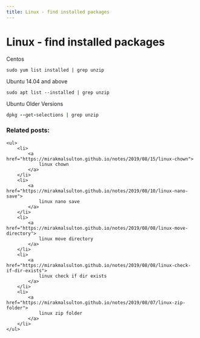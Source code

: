 ```yaml
---
title: Linux - find installed packages
---
```


<h1 class="header">Linux - find installed packages</h1>

Centos
```code
sudo yum list installed | grep unzip
```

Ubuntu 14.04 and above
```code
sudo apt list --installed | grep unzip
```

Ubuntu Older Versions
```ruby
dpkg --get-selections | grep unzip
```


<div class="related_posts_block">
    <h3>Related posts:</h3>

    <ul>
        <li>
            <a href="https://mirakmalsulton.github.io/notes/2019/08/15/linux-chown">
                linux chown
            </a>
        </li>
        <li>
            <a href="https://mirakmalsulton.github.io/notes/2019/08/10/linux-nano-save">
                linux nano save
            </a>
        </li>
        <li>
            <a href="https://mirakmalsulton.github.io/notes/2019/08/08/linux-move-directory">
                linux move directory
            </a>
        </li>
		<li>
            <a href="https://mirakmalsulton.github.io/notes/2019/08/08/linux-check-if-dir-exists">
                linux check if dir exists
            </a>
        </li>
		<li>
            <a href="https://mirakmalsulton.github.io/notes/2019/08/07/linux-zip-folder">
                linux zip folder
            </a>
        </li>
    </ul>
</div>